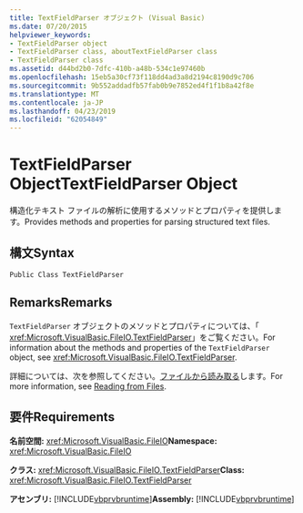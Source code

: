 ```yaml
---
title: TextFieldParser オブジェクト (Visual Basic)
ms.date: 07/20/2015
helpviewer_keywords:
- TextFieldParser object
- TextFieldParser class, aboutTextFieldParser class
- TextFieldParser class
ms.assetid: d44bd2b0-7dfc-410b-a48b-534c1e97460b
ms.openlocfilehash: 15eb5a30cf73f118dd4ad3a8d2194c8190d9c706
ms.sourcegitcommit: 9b552addadfb57fab0b9e7852ed4f1f1b8a42f8e
ms.translationtype: MT
ms.contentlocale: ja-JP
ms.lasthandoff: 04/23/2019
ms.locfileid: "62054849"
---
```

# <a name="textfieldparser-object"></a><span data-ttu-id="14233-102">TextFieldParser Object</span><span class="sxs-lookup"><span data-stu-id="14233-102">TextFieldParser Object</span></span>
<span data-ttu-id="14233-103">構造化テキスト ファイルの解析に使用するメソッドとプロパティを提供します。</span><span class="sxs-lookup"><span data-stu-id="14233-103">Provides methods and properties for parsing structured text files.</span></span>  
  
## <a name="syntax"></a><span data-ttu-id="14233-104">構文</span><span class="sxs-lookup"><span data-stu-id="14233-104">Syntax</span></span>  
  
```  
Public Class TextFieldParser  
```  
  
## <a name="remarks"></a><span data-ttu-id="14233-105">Remarks</span><span class="sxs-lookup"><span data-stu-id="14233-105">Remarks</span></span>  
 <span data-ttu-id="14233-106">`TextFieldParser` オブジェクトのメソッドとプロパティについては、「 <xref:Microsoft.VisualBasic.FileIO.TextFieldParser>」をご覧ください。</span><span class="sxs-lookup"><span data-stu-id="14233-106">For information about the methods and properties of the `TextFieldParser` object, see <xref:Microsoft.VisualBasic.FileIO.TextFieldParser>.</span></span>  
  
 <span data-ttu-id="14233-107">詳細については、次を参照してください。[ファイルから読み取る](../../../visual-basic/developing-apps/programming/drives-directories-files/reading-from-files.md)します。</span><span class="sxs-lookup"><span data-stu-id="14233-107">For more information, see [Reading from Files](../../../visual-basic/developing-apps/programming/drives-directories-files/reading-from-files.md).</span></span>  
  
## <a name="requirements"></a><span data-ttu-id="14233-108">要件</span><span class="sxs-lookup"><span data-stu-id="14233-108">Requirements</span></span>  
 <span data-ttu-id="14233-109">**名前空間:** <xref:Microsoft.VisualBasic.FileIO></span><span class="sxs-lookup"><span data-stu-id="14233-109">**Namespace:** <xref:Microsoft.VisualBasic.FileIO></span></span>  
  
 <span data-ttu-id="14233-110">**クラス:** <xref:Microsoft.VisualBasic.FileIO.TextFieldParser></span><span class="sxs-lookup"><span data-stu-id="14233-110">**Class:** <xref:Microsoft.VisualBasic.FileIO.TextFieldParser></span></span>  
  
 <span data-ttu-id="14233-111">**アセンブリ:** [!INCLUDE[vbprvbruntime](~/includes/vbprvbruntime-md.md)]</span><span class="sxs-lookup"><span data-stu-id="14233-111">**Assembly:** [!INCLUDE[vbprvbruntime](~/includes/vbprvbruntime-md.md)]</span></span>
